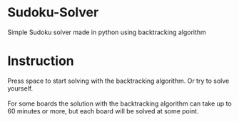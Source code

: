 # Sudoku-Solver
Simple Sudoku solver made in python using backtracking algorithm

# Instruction
Press space to start solving with the backtracking algorithm.
Or try to solve yourself.
<br/>
<br/>
For some boards the solution with the backtracking algorithm can take up to 60 minutes or more, but each board will be solved at some point.
